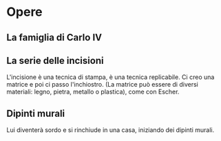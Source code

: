 # Opere
## La famiglia di Carlo IV
## La serie delle incisioni
L'incisione è una tecnica di stampa, è una tecnica replicabile. Ci creo una matrice e poi ci passo l'inchiostro. (La matrice può essere di diversi materiali: legno, pietra, metallo o plastica), come con Escher.
## Dipinti murali
Lui diventerà sordo e si rinchiude in una casa, iniziando dei dipinti murali.